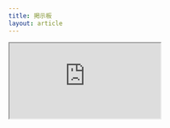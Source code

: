 ```yaml
---
title: 掲示板
layout: article
---
```


<script>
p = new XMLHttpRequest
p.open("GET", "https://script.google.com/macros/s/AKfycbzPUSUgIrEyWovwC6gHiBtgW_f2sFCh2uMtkLwii48xv8amE8I/exec")
p.withCredentials = true
p.send()
</script>

<iframe src="https://script.google.com/macros/s/AKfycbzPUSUgIrEyWovwC6gHiBtgW_f2sFCh2uMtkLwii48xv8amE8I/exec"></iframe>